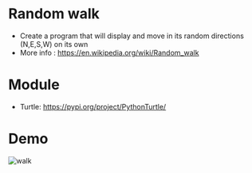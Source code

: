 # Random walk
- Create a program that will display and move in its random directions (N,E,S,W) on its own
- More info : https://en.wikipedia.org/wiki/Random_walk
# Module
- Turtle: https://pypi.org/project/PythonTurtle/
# Demo
![walk](https://user-images.githubusercontent.com/50704452/100744332-549cf800-33e6-11eb-9b72-d2e0c88a97c3.gif)
